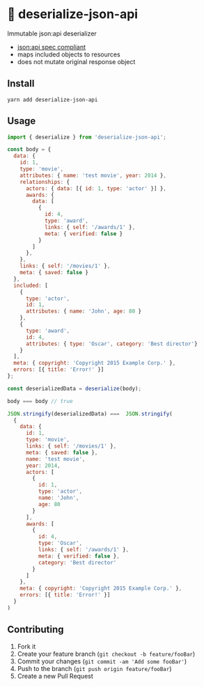 # 🥣 deserialize-json-api
Immutable json:api deserializer

* [json:api spec compliant](https://jsonapi.org/)
* maps included objects to resources
* does not mutate original response object

## Install

```
yarn add deserialize-json-api
```

## Usage

```js
import { deserialize } from 'deserialize-json-api';

const body = {
  data: {
    id: 1,
    type: 'movie',
    attributes: { name: 'test movie', year: 2014 },
    relationships: {
      actors: { data: [{ id: 1, type: 'actor' }] },
      awards: {
        data: [
          {
            id: 4,
            type: 'award',
            links: { self: '/awards/1' },
            meta: { verified: false }
          }
        ]
      },
    },
    links: { self: '/movies/1' },
    meta: { saved: false }
  },
  included: [
    {
      type: 'actor',
      id: 1,
      attributes: { name: 'John', age: 80 }
    },
    {
      type: 'award',
      id: 4,
      attributes: { type: 'Oscar', category: 'Best director'}
    }
  ],
  meta: { copyright: 'Copyright 2015 Example Corp.' },
  errors: [{ title: 'Error!' }]
};

const deserializedData = deserialize(body);

body === body // true

JSON.stringify(deserializedData) ===  JSON.stringify(
  {
    data: {
      id: 1,
      type: 'movie',
      links: { self: '/movies/1' },
      meta: { saved: false },
      name: 'test movie',
      year: 2014,
      actors: [
        {
          id: 1,
          type: 'actor',
          name: 'John',
          age: 80
        }
      ],
      awards: [
        {
          id: 4,
          type: 'Oscar',
          links: { self: '/awards/1' },
          meta: { verified: false },
          category: 'Best director'
        }
      ]
    },
    meta: { copyright: 'Copyright 2015 Example Corp.' },
    errors: [{ title: 'Error!' }]
  }
)
```

## Contributing

1. Fork it
2. Create your feature branch (`git checkout -b feature/fooBar`)
3. Commit your changes (`git commit -am 'Add some fooBar'`)
4. Push to the branch (`git push origin feature/fooBar`)
5. Create a new Pull Request
